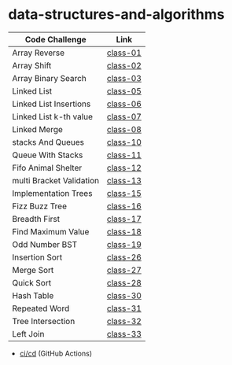 # data-structures-and-algorithms

| Code Challenge | Link |
| -------------- | ---- |
| Array Reverse | [class-01](challenges/arrayReverse) |
| Array Shift | [class-02](challenges/arrayShift) |
| Array Binary Search | [class-03](challenges/arrayBinarySearch) |
| Linked List | [class-05](challenges/linkedList) |
| Linked List Insertions | [class-06](challenges/linkedList) |
| Linked List k-th value | [class-07](challenges/linkedList) |
| Linked Merge | [class-08](challenges/llMerge) |
| stacks And Queues | [class-10](challenges/stacksAndQueues) |
| Queue With Stacks | [class-11](challenges/queueWithStacks) |
| Fifo Animal Shelter | [class-12](challenges/fifoAnimalShelter) |
| multi Bracket Validation | [class-13](challenges/multiBracketValidation) |
| Implementation Trees | [class-15](challenges/tree) |
| Fizz Buzz Tree | [class-16](challenges/fizzBuzzTree) |
| Breadth First | [class-17](challenges/BinaryTree) |
| Find Maximum Value | [class-18](challenges/findMaximumValue) |
| Odd Number BST | [class-19](challenges/oddNumBst) |
| Insertion Sort | [class-26](challenges/insertionSort) |
| Merge Sort | [class-27](challenges/mergeSort) |
| Quick Sort | [class-28](challenges/quickSort) |
| Hash Table | [class-30](challenges/hashtable) |
| Repeated Word | [class-31](challenges/repeatedWord) |
| Tree Intersection | [class-32](challenges/treeIntersection) |
| Left Join | [class-33](challenges/leftJoin) |


- [ci/cd](https://github.com/EsraaMamoun-401-advanced-javascript/data-structures-and-algorithms/actions) (GitHub Actions)